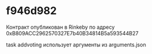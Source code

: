 # f946d982
Контракт опубликован в Rinkeby по адресу 0xB809ACC2962570327E7b40B34814B5a593544B27

task addvoting использует аргументы из arguments.json